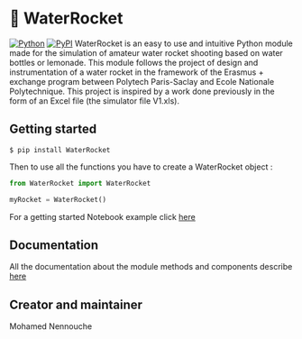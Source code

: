 # :rocket: WaterRocket
[![Python](https://img.shields.io/pypi/pyversions/tensorflow.svg?style=plastic)](https://pypi.org/project/WaterRocket/0.1/) [![PyPI](https://badge.fury.io/py/WaterRocket.svg)](https://pypi.org/project/WaterRocket/0.1/)
WaterRocket is an easy to use and intuitive Python module made for the simulation of amateur water rocket shooting based on water bottles or lemonade. This module follows the project of design and instrumentation of a water rocket in the framework of the Erasmus + exchange program between Polytech Paris-Saclay and Ecole Nationale Polytechnique. This project is inspired by a work done previously in the form of an Excel file (the simulator file V1.xls).
## Getting started
```
$ pip install WaterRocket
```
Then to use all the functions you have to create a WaterRocket object : 
```python
from WaterRocket import WaterRocket

myRocket = WaterRocket()
```
For a getting started Notebook example click [here](./examples/getting_started.ipynb)
## Documentation 
All the documentation about the module methods and components describe [here](./doc/)
## Creator and maintainer
Mohamed Nennouche